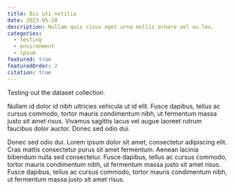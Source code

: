 ```yaml
---
title: Bis uti notitia
date: 2023-05-28
description: Nullam quis risus eget urna mollis ornare vel eu leo.
categories:
  - testing
  - environment
  - ipsum
featured: true
featuredOrder: 2
citation: true
---
```


Testing out the dataset collection.

Nullam id dolor id nibh ultricies vehicula ut id elit. Fusce dapibus, tellus ac cursus commodo, tortor mauris condimentum nibh, ut fermentum massa justo sit amet risus. Vivamus sagittis lacus vel augue laoreet rutrum faucibus dolor auctor. Donec sed odio dui.

Donec sed odio dui. Lorem ipsum dolor sit amet, consectetur adipiscing elit. Cras mattis consectetur purus sit amet fermentum. Aenean lacinia bibendum nulla sed consectetur. Fusce dapibus, tellus ac cursus commodo, tortor mauris condimentum nibh, ut fermentum massa justo sit amet risus. Fusce dapibus, tellus ac cursus commodo, tortor mauris condimentum nibh, ut fermentum massa justo sit amet risus.

